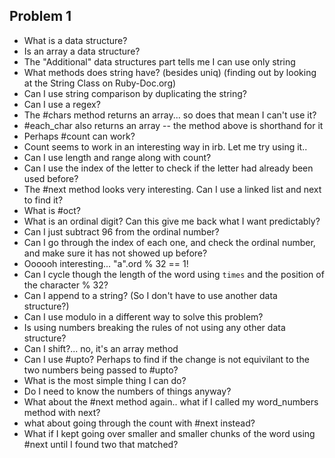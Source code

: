 ## Problem 1

* What is a data structure?
* Is an array a data structure?
* The "Additional" data structures part tells me I can use only string
* What methods does string have? (besides uniq) (finding out by looking at the String Class on Ruby-Doc.org)
* Can I use string comparison by duplicating the string?
* Can I use a regex?
* The #chars method returns an array... so does that mean I can't use it?
* #each_char also returns an array -- the method above is shorthand for it
* Perhaps #count can work?
* Count seems to work in an interesting way in irb. Let me try using it..
* Can I use length and range along with count?
* Can I use the index of the letter to check if the letter had already been used before?
* The #next method looks very interesting. Can I use a linked list and next to find it?
* What is #oct?
* What is an ordinal digit? Can this give me back what I want predictably?
* Can I just subtract 96 from the ordinal number?
* Can I go through the index of each one, and check the ordinal number, and make sure it has not showed up before?
* Oooooh interesting... "a".ord % 32 == 1!
* Can I cycle though the length of the word using `times` and the position of the character % 32?
* Can I append to a string? (So I don't have to use another data structure?)
* Can I use modulo in a different way to solve this problem?
* Is using numbers breaking the rules of not using any other data structure?
* Can I shift?... no, it's an array method
* Can I use #upto? Perhaps to find if the change is not equivilant to the two numbers being passed to #upto?
* What is the most simple thing I can do?
* Do I need to know the numbers of things anyway?
* What about the #next method again.. what if I called my word_numbers method with next?
* what about going through the count with #next instead?
* What if I kept going over smaller and smaller chunks of the word using #next until I found two that matched?

